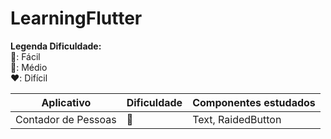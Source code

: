 # LearningFlutter

<b>Legenda Dificuldade:</b><br>
💚: Fácil<br>
💛: Médio<br>
❤️: Difícil

<table>
  <thead>
    <tr>
      <th>
        Aplicativo
      </th>
      <th>
        Dificuldade
      </th>
      <th>
        Componentes estudados
      </th>
    </tr>         
  </thead>
  <tbody>
    <tr>
      <td>
        Contador de Pessoas
      </td>
      <td class="text-center">
        💚
      </td>
      <td>
        Text, RaidedButton 
      </td>
    </tr>
  </tbody>
</table>
